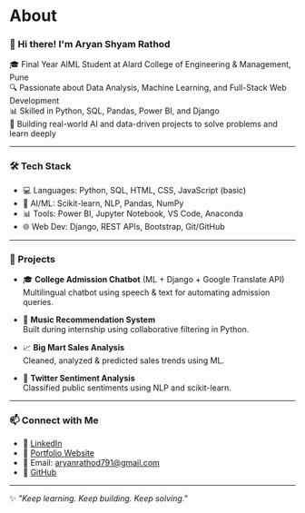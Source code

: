 # About
### 👋 Hi there! I'm Aryan Shyam Rathod

🎓 Final Year AIML Student at Alard College of Engineering & Management, Pune  
🔍 Passionate about Data Analysis, Machine Learning, and Full-Stack Web Development  
📊 Skilled in Python, SQL, Pandas, Power BI, and Django  
🚀 Building real-world AI and data-driven projects to solve problems and learn deeply

---

### 🛠️ Tech Stack

- 💻 Languages: Python, SQL, HTML, CSS, JavaScript (basic)
- 🧠 AI/ML: Scikit-learn, NLP, Pandas, NumPy
- 📊 Tools: Power BI, Jupyter Notebook, VS Code, Anaconda
- 🌐 Web Dev: Django, REST APIs, Bootstrap, Git/GitHub

---

### 💼 Projects

- 🎓 **College Admission Chatbot** (ML + Django + Google Translate API)  
  Multilingual chatbot using speech & text for automating admission queries.

- 🎵 **Music Recommendation System**  
  Built during internship using collaborative filtering in Python.

- 📈 **Big Mart Sales Analysis**  
  Cleaned, analyzed & predicted sales trends using ML.

- 💬 **Twitter Sentiment Analysis**  
  Classified public sentiments using NLP and scikit-learn.

---

### 📫 Connect with Me

- 🔗 [LinkedIn](https://www.linkedin.com/in/aryan-rathod-546b5124a)
- 💼 [Portfolio Website](#) <!-- (update with your domain when ready) -->
- 📧 Email: aryanrathod791@gmail.com
- 🐍 [GitHub](https://github.com/Aryan054)

---

✨ *"Keep learning. Keep building. Keep solving."*
